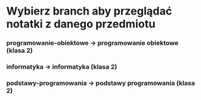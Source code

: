 # Wybierz branch aby przeglądać notatki z danego przedmiotu
### programowanie-obiektowe -> programowanie obiektowe (klasa 2)
### informatyka -> informatyka (klasa 2)
### podstawy-programowania -> podstawy programowania (klasa 2)